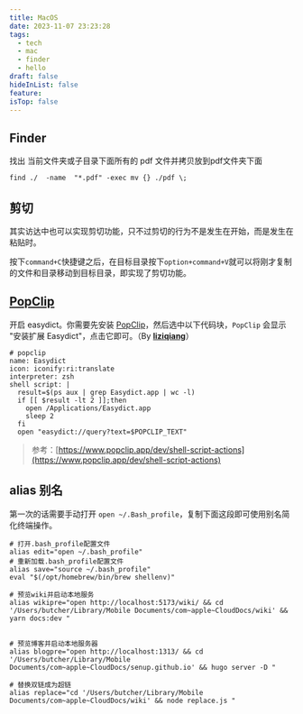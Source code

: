 ```yaml
---
title: MacOS
date: 2023-11-07 23:23:28
tags:
  - tech
  - mac
  - finder
  - hello
draft: false
hideInList: false
feature: 
isTop: false
---
```


## Finder

找出 当前文件夹或子目录下面所有的  pdf 文件并拷贝放到pdf文件夹下面
```
find ./  -name  "*.pdf" -exec mv {} ./pdf \;
```


## 剪切
其实访达中也可以实现剪切功能，只不过剪切的行为不是发生在开始，而是发生在粘贴时。

按下`command+C`快捷键之后，在目标目录按下`option+command+V`就可以将刚才复制的文件和目录移动到目标目录，即实现了剪切功能。





## [PopClip](https://github.com/tisfeng/Easydict/blob/main/README.md) 


开启 easydict。你需要先安装 [PopClip](https://pilotmoon.com/popclip/)，然后选中以下代码块，`PopClip` 会显示 "安装扩展 Easydict"，点击它即可。（By **[liziqiang](https://github.com/liziqiang)**）

```shell
# popclip
name: Easydict
icon: iconify:ri:translate
interpreter: zsh
shell script: |
  result=$(ps aux | grep Easydict.app | wc -l)
  if [[ $result -lt 2 ]];then
    open /Applications/Easydict.app
    sleep 2
  fi
  open "easydict://query?text=$POPCLIP_TEXT"
```

> 参考：[https://www.popclip.app/dev/shell-script-actions](https://www.popclip.app/dev/shell-script-actions)


## alias 别名

第一次的话需要手动打开 `open ~/.Bash_profile`，复制下面这段即可使用别名简化终端操作。

```shell
# 打开.bash_profile配置文件
alias edit="open ~/.bash_profile"
# 重新加载.bash_profile配置文件
alias save="source ~/.bash_profile"
eval "$(/opt/homebrew/bin/brew shellenv)"

# 预览wiki并启动本地服务
alias wikipre="open http://localhost:5173/wiki/ && cd '/Users/butcher/Library/Mobile Documents/com~apple~CloudDocs/wiki' && yarn docs:dev "


# 预览博客并启动本地服务器
alias blogpre="open http://localhost:1313/ && cd '/Users/butcher/Library/Mobile Documents/com~apple~CloudDocs/senup.github.io' && hugo server -D "

# 替换双链成为超链
alias replace="cd '/Users/butcher/Library/Mobile Documents/com~apple~CloudDocs/wiki' && node replace.js "

```



<!--more-->
